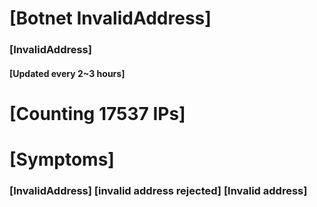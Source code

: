 # [Botnet InvalidAddress]
### [InvalidAddress]
#### [Updated every 2~3 hours]

# [Counting 17537 IPs]

# [Symptoms] 

###   [InvalidAddress] [invalid address rejected] [Invalid address]
